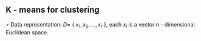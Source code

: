 ## K - means for clustering
$\circ$ Data representation: $D =$ \{ $x_1, x_2,..., x_r$ \}, each $x_i$ is a vector n - dimensional Euclidean space.
